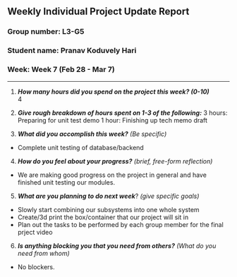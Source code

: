 ## Weekly Individual Project Update Report
### Group number: L3-G5
### Student name: Pranav Koduvely Hari
### Week: Week 7 (Feb 28  - Mar 7)
___
1. ***How many hours did you spend on the project this week? (0-10)***  
    4

2. ***Give rough breakdown of hours spent on 1-3 of the following:***
   3 hours: Preparing for unit test demo
   1 hour: Finishing up tech memo draft

3. ***What did you accomplish this week?*** _(Be specific)_
  - Complete unit testing of database/backend

4. ***How do you feel about your progress?*** _(brief, free-form reflection)_
  - We are making good progress on the project in general and have finished unit testing our modules. 

5. ***What are you planning to do next week***? _(give specific goals)_
  -  Slowly start combining our subsystems into one whole system
  -  Create/3d print the box/container that our project will sit in
  -  Plan out the tasks to be performed by each group member for the final prject video

6. ***Is anything blocking you that you need from others?*** _(What do you need from whom)_
  - No blockers. 
